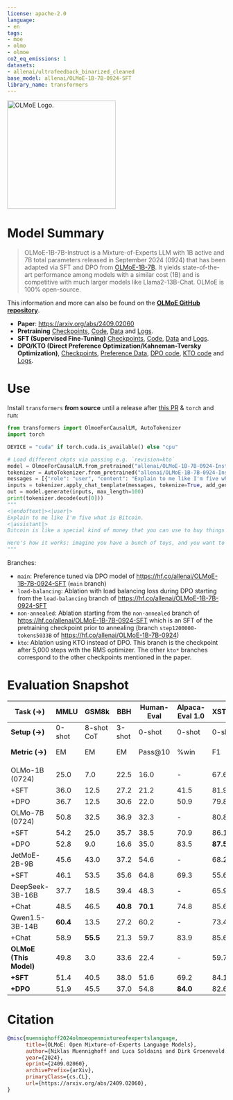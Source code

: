 ```yaml
---
license: apache-2.0
language:
- en
tags:
- moe
- olmo
- olmoe
co2_eq_emissions: 1
datasets:
- allenai/ultrafeedback_binarized_cleaned
base_model: allenai/OLMoE-1B-7B-0924-SFT
library_name: transformers
---
```


<img alt="OLMoE Logo." src="olmoe-logo.png" width="250px">

# Model Summary

> OLMoE-1B-7B-Instruct is a Mixture-of-Experts LLM with 1B active and 7B total parameters released in September 2024 (0924) that has been adapted via SFT and DPO from [OLMoE-1B-7B](https://hf.co/allenai/OLMoE-1B-7B-0924). It yields state-of-the-art performance among models with a similar cost (1B) and is competitive with much larger models like Llama2-13B-Chat. OLMoE is 100% open-source.

This information and more can also be found on the [**OLMoE GitHub repository**](https://github.com/allenai/OLMoE).
- **Paper**: https://arxiv.org/abs/2409.02060
- **Pretraining** [Checkpoints](https://hf.co/allenai/OLMoE-1B-7B-0924), [Code](https://github.com/allenai/OLMo/tree/Muennighoff/MoE), [Data](https://huggingface.co/datasets/allenai/OLMoE-mix-0924) and [Logs](https://wandb.ai/ai2-llm/olmoe/reports/OLMoE-1B-7B-0924--Vmlldzo4OTcyMjU3).
- **SFT (Supervised Fine-Tuning)** [Checkpoints](https://huggingface.co/allenai/OLMoE-1B-7B-0924-SFT), [Code](https://github.com/allenai/open-instruct/tree/olmoe-sft), [Data](https://hf.co/datasets/allenai/tulu-v3.1-mix-preview-4096-OLMoE) and [Logs](https://github.com/allenai/OLMoE/blob/main/logs/olmoe-sft-logs.txt).
- **DPO/KTO (Direct Preference Optimization/Kahneman-Tversky Optimization)**, [Checkpoints](https://huggingface.co/allenai/OLMoE-1B-7B-0924-Instruct), [Preference Data](https://hf.co/datasets/allenai/ultrafeedback_binarized_cleaned), [DPO code](https://github.com/allenai/open-instruct/tree/olmoe-sft), [KTO code](https://github.com/Muennighoff/kto/blob/master/kto.py) and [Logs](https://github.com/allenai/OLMoE/blob/main/logs/olmoe-dpo-logs.txt).

# Use

Install `transformers` **from source** until a release after [this PR](https://github.com/huggingface/transformers/pull/32406) & `torch` and run:

```python
from transformers import OlmoeForCausalLM, AutoTokenizer
import torch

DEVICE = "cuda" if torch.cuda.is_available() else "cpu"

# Load different ckpts via passing e.g. `revision=kto`
model = OlmoeForCausalLM.from_pretrained("allenai/OLMoE-1B-7B-0924-Instruct").to(DEVICE)
tokenizer = AutoTokenizer.from_pretrained("allenai/OLMoE-1B-7B-0924-Instruct")
messages = [{"role": "user", "content": "Explain to me like I'm five what is Bitcoin."}]
inputs = tokenizer.apply_chat_template(messages, tokenize=True, add_generation_prompt=True, return_tensors="pt").to(DEVICE)
out = model.generate(inputs, max_length=100)
print(tokenizer.decode(out[0]))
"""
<|endoftext|><|user|>
Explain to me like I'm five what is Bitcoin.
<|assistant|>
Bitcoin is like a special kind of money that you can use to buy things online. But unlike regular money, like dollars or euros, Bitcoin isn't printed by governments or banks. Instead, it's created by a special computer program that helps people keep track of it.

Here's how it works: imagine you have a bunch of toys, and you want to
"""
```

Branches:
- `main`: Preference tuned via DPO model of https://hf.co/allenai/OLMoE-1B-7B-0924-SFT (`main` branch)
- `load-balancing`: Ablation with load balancing loss during DPO starting from the `load-balancing` branch of https://hf.co/allenai/OLMoE-1B-7B-0924-SFT
- `non-annealed`: Ablation starting from the `non-annealed` branch of https://hf.co/allenai/OLMoE-1B-7B-0924-SFT which is an SFT of the pretraining checkpoint prior to annealing (branch `step1200000-tokens5033B` of https://hf.co/allenai/OLMoE-1B-7B-0924)
- `kto`: Ablation using KTO instead of DPO. This branch is the checkpoint after 5,000 steps with the RMS optimizer. The other `kto*` branches correspond to the other checkpoints mentioned in the paper.

# Evaluation Snapshot

| Task (→)      | MMLU | GSM8k | BBH  | Human-Eval | Alpaca-Eval 1.0 | XSTest | IFEval | Avg  |
|---------------|------|-------|------|------------|-----------------|--------|--------|------|
| **Setup (→)**     | 0-shot | 8-shot CoT | 3-shot | 0-shot | 0-shot | 0-shot | 0-shot |      |
| **Metric (→)**    | EM   | EM    | EM   | Pass@10    | %win            | F1     | Loose Acc |      |
|  |     |      |     |      |              |       |   |      |
| OLMo-1B (0724) | 25.0 | 7.0   | 22.5 | 16.0       | -               | 67.6   | 20.5   | -    |
| +SFT          | 36.0 | 12.5  | 27.2 | 21.2       | 41.5            | 81.9   | 26.1   | 35.9 |
| +DPO          | 36.7 | 12.5  | 30.6 | 22.0       | 50.9            | 79.8   | 24.2   | 37.4 |
| OLMo-7B (0724) | 50.8 | 32.5  | 36.9 | 32.3       | -               | 80.8   | 19.6   | -    |
| +SFT          | 54.2 | 25.0  | 35.7 | 38.5       | 70.9            | 86.1   | 39.7   | 49.3 |
| +DPO          | 52.8 | 9.0   | 16.6 | 35.0       | 83.5            | **87.5** | 37.9   | 49.1 |
| JetMoE-2B-9B  | 45.6 | 43.0  | 37.2 | 54.6       | -               | 68.2   | 20.0   | -    |
| +SFT          | 46.1 | 53.5  | 35.6 | 64.8       | 69.3            | 55.6   | 30.5   | 50.4 |
| DeepSeek-3B-16B | 37.7 | 18.5  | 39.4 | 48.3       | -               | 65.9   | 13.5   | -    |
| +Chat         | 48.5 | 46.5  | **40.8** | **70.1** | 74.8            | 85.6   | 32.3   | 57.0 |
| Qwen1.5-3B-14B | **60.4** | 13.5  | 27.2 | 60.2       | -               | 73.4   | 20.9   | -    |
| +Chat         | 58.9 | **55.5** | 21.3 | 59.7       | 83.9            | 85.6   | 36.2   | 57.3 |
| **OLMoE (This Model)**      | 49.8 | 3.0   | 33.6 | 22.4       | -               | 59.7   | 16.6   | -    |
| **+SFT**      | 51.4 | 40.5  | 38.0 | 51.6       | 69.2            | 84.1   | 43.3   | 54.0 |
| **+DPO**      | 51.9 | 45.5  | 37.0 | 54.8       | **84.0**         | 82.6   | **48.1** | **57.7** |

# Citation

```bibtex
@misc{muennighoff2024olmoeopenmixtureofexpertslanguage,
      title={OLMoE: Open Mixture-of-Experts Language Models}, 
      author={Niklas Muennighoff and Luca Soldaini and Dirk Groeneveld and Kyle Lo and Jacob Morrison and Sewon Min and Weijia Shi and Pete Walsh and Oyvind Tafjord and Nathan Lambert and Yuling Gu and Shane Arora and Akshita Bhagia and Dustin Schwenk and David Wadden and Alexander Wettig and Binyuan Hui and Tim Dettmers and Douwe Kiela and Ali Farhadi and Noah A. Smith and Pang Wei Koh and Amanpreet Singh and Hannaneh Hajishirzi},
      year={2024},
      eprint={2409.02060},
      archivePrefix={arXiv},
      primaryClass={cs.CL},
      url={https://arxiv.org/abs/2409.02060}, 
}
```